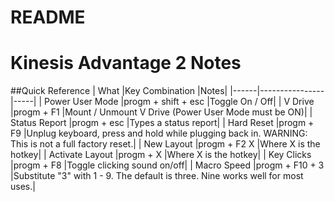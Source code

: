 # README

# Kinesis Advantage 2 Notes

##Quick Reference
| What |Key Combination |Notes|
|------|----------------|-----|
| Power User Mode |progm + shift + esc |Toggle On / Off|
| V Drive |progm + F1 |Mount / Unmount V Drive (Power User Mode must be ON)|
| Status Report |progm + esc |Types a status report|
| Hard Reset |progm + F9 |Unplug keyboard, press and hold while plugging back in. WARNING: This is not a full factory reset.|
| New Layout |progm + F2 X |Where X is the hotkey|
| Activate Layout |progm + X |Where X is the hotkey|
| Key Clicks |progm + F8 |Toggle clicking sound on/off|
| Macro Speed |progm + F10 + 3 |Substitute "3" with 1 - 9. The default is three. Nine works well for most uses.|